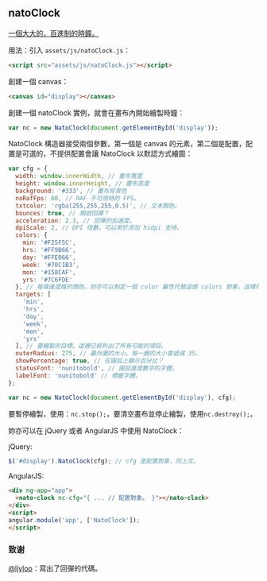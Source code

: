 natoClock
---

[一個大大的，百進制的時鐘。](http://lab.nat.moe/natoClock/)

用法：引入 `assets/js/natoClock.js`：

```html
<script src="assets/js/natoClock.js"></script>
```

創建一個 canvas：

```html
<canvas id="display"></canvas>
```

創建一個 natoClock 實例，就會在畫布內開始繪製時鐘：

```javascript
var nc = new NatoClock(document.getElementById('display'));
```

NatoClock 構造器接受兩個參數，第一個是 canvas 的元素，第二個是配置，配置是可選的，不提供配置會讓 NatoClock 以默認方式繪圖：

```javascript
var cfg = {
  width: window.innerWidth, // 畫布寬度
  height: window.innerHeight, // 畫布高度
  background: '#333', // 畫布背景色
  noRafFps: 60, // RAF 不可用時的 FPS。
  txtcolor: 'rgba(255,255,255,0.5)', // 文本顏色。
  bounces: true, // 開啟回彈？
  acceleration: 2.3, // 回彈的加速度。
  dpiScale: 2, // DPI 倍數，可以用於添加 hidpi 支持。
  colors: {
    min: '#F25F5C',
    hrs: '#FF9B66',
    day: '#FFE066',
    week: '#70C1B3',
    mon: '#158CAF',
    yrs: '#7C6FDE'
  }, // 每條進度條的顏色。妳亦可以制定一個 color 屬性代替這個 colors 對象，這樣所有的條進度都會是一個顏色。
  targets: [
    'min',
    'hrs',
    'day',
    'week',
    'mon',
    'yrs'
  ], // 要繪製的目標。這裡已經列出了所有可能的項目。
  outerRadius: 275, // 最外圈的大小。每一圈的大小會遞減 35。
  showPercentage: true, // 在圓弧上顯示百分比？
  statusFont: 'nunitobold', // 圓弧進度數字的字體。
  labelFont: 'nunitobold' // 標籤字體。
};

var nc = new NatoClock(document.getElementById('display'), cfg);
```

要暫停繪製，使用：`nc.stop();`，要清空畫布並停止繪製，使用`nc.destroy();`。

妳亦可以在 jQuery 或者 AngularJS 中使用 NatoClock：

jQuery:

```javascript
$('#display').NatoClock(cfg); // cfg 是配置對象，同上文。
```

AngularJS:

```html
<div ng-app="app">
  <nato-clock nc-cfg="{ ... // 配置對象。 }"></nato-clock>
</div>
<script>
angular.module('app', ['NatoClock']);
</script>
```


### 致谢

[@ljyloo](https://github.com/ljyloo)：寫出了回彈的代碼。
